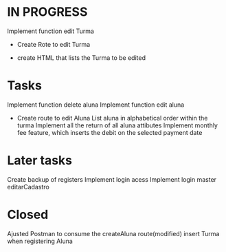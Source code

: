 # IN PROGRESS 
Implement function edit Turma
+ Create Rote to edit Turma

- create HTML that lists the Turma to be edited

# Tasks
Implement function delete aluna
Implement function edit aluna
- Create route to edit Aluna
List aluna in alphabetical order within the turma
Implement all the return of all aluna attibutes
Implement monthly fee feature, which inserts the debit on the selected payment date


# Later tasks
Create backup of registers
Implement login acess
Implement login master editarCadastro


# Closed

Ajusted Postman to consume the createAluna route(modified)
insert Turma when registering Aluna 